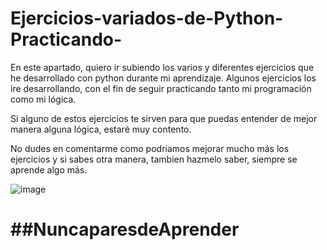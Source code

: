 # Ejercicios-variados-de-Python-Practicando-

En este apartado, quiero ir subiendo los varios y diferentes ejercicios que he desarrollado con python durante mi aprendizaje. Algunos ejercicios los ire desarrollando, con el fin de seguir practicando tanto mi programación como mi lógica.

Si alguno de estos ejercicios te sirven para que puedas entender de mejor manera alguna lógica, estaré muy contento.

No dudes en comentarme como podriamos mejorar mucho más los ejercicios y si sabes otra manera, tambien hazmelo saber, siempre se aprende algo más.

![image](https://github.com/davidcarrillo10288/Ejercicios-variados-de-Python-Practicando-/assets/104275645/094da2dc-81a9-46a9-80df-2b63b548697f)


# ##NuncaparesdeAprender
